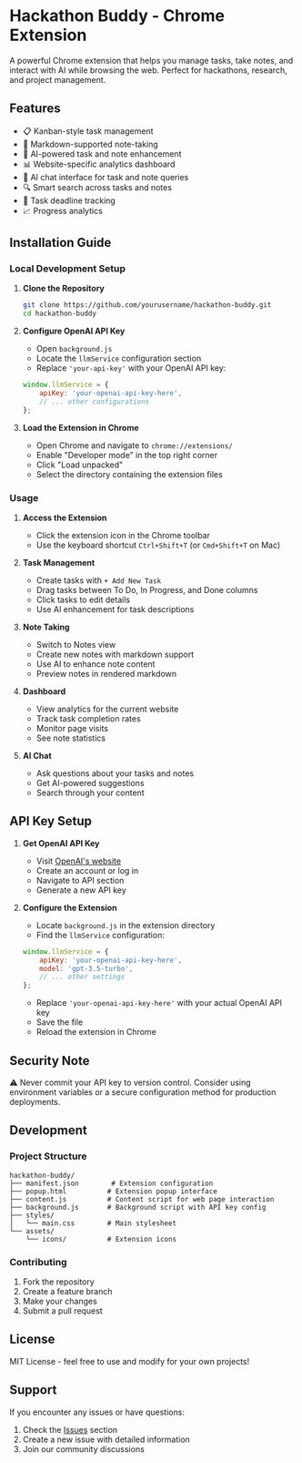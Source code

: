 # Hackathon Buddy - Chrome Extension

A powerful Chrome extension that helps you manage tasks, take notes, and interact with AI while browsing the web. Perfect for hackathons, research, and project management.

## Features

- 📋 Kanban-style task management
- 📝 Markdown-supported note-taking
- 🤖 AI-powered task and note enhancement
- 📊 Website-specific analytics dashboard
- 💬 AI chat interface for task and note queries
- 🔍 Smart search across tasks and notes
- 🎯 Task deadline tracking
- 📈 Progress analytics

## Installation Guide

### Local Development Setup

1. **Clone the Repository**
   ```bash
   git clone https://github.com/yourusername/hackathon-buddy.git
   cd hackathon-buddy
   ```

2. **Configure OpenAI API Key**
   - Open `background.js`
   - Locate the `llmService` configuration section
   - Replace `'your-api-key'` with your OpenAI API key:
   ```javascript
   window.llmService = {
       apiKey: 'your-openai-api-key-here',
       // ... other configurations
   };
   ```

3. **Load the Extension in Chrome**
   - Open Chrome and navigate to `chrome://extensions/`
   - Enable "Developer mode" in the top right corner
   - Click "Load unpacked"
   - Select the directory containing the extension files

### Usage

1. **Access the Extension**
   - Click the extension icon in the Chrome toolbar
   - Use the keyboard shortcut `Ctrl+Shift+T` (or `Cmd+Shift+T` on Mac)

2. **Task Management**
   - Create tasks with `+ Add New Task`
   - Drag tasks between To Do, In Progress, and Done columns
   - Click tasks to edit details
   - Use AI enhancement for task descriptions

3. **Note Taking**
   - Switch to Notes view
   - Create new notes with markdown support
   - Use AI to enhance note content
   - Preview notes in rendered markdown

4. **Dashboard**
   - View analytics for the current website
   - Track task completion rates
   - Monitor page visits
   - See note statistics

5. **AI Chat**
   - Ask questions about your tasks and notes
   - Get AI-powered suggestions
   - Search through your content

## API Key Setup

1. **Get OpenAI API Key**
   - Visit [OpenAI's website](https://platform.openai.com/)
   - Create an account or log in
   - Navigate to API section
   - Generate a new API key

2. **Configure the Extension**
   - Locate `background.js` in the extension directory
   - Find the `llmService` configuration:
   ```javascript
   window.llmService = {
       apiKey: 'your-openai-api-key-here',
       model: 'gpt-3.5-turbo',
       // ... other settings
   };
   ```
   - Replace `'your-openai-api-key-here'` with your actual OpenAI API key
   - Save the file
   - Reload the extension in Chrome

## Security Note

⚠️ Never commit your API key to version control. Consider using environment variables or a secure configuration method for production deployments.

## Development

### Project Structure
```
hackathon-buddy/
├── manifest.json        # Extension configuration
├── popup.html          # Extension popup interface
├── content.js          # Content script for web page interaction
├── background.js       # Background script with API key config
├── styles/            
│   └── main.css        # Main stylesheet
└── assets/
    └── icons/          # Extension icons
```

### Contributing

1. Fork the repository
2. Create a feature branch
3. Make your changes
4. Submit a pull request

## License

MIT License - feel free to use and modify for your own projects!

## Support

If you encounter any issues or have questions:
1. Check the [Issues](https://github.com/yourusername/hackathon-buddy/issues) section
2. Create a new issue with detailed information
3. Join our community discussions 